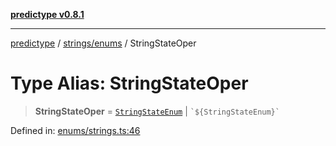 [**predictype v0.8.1**](../../../README.md)

***

[predictype](../../../modules.md) / [strings/enums](../README.md) / StringStateOper

# Type Alias: StringStateOper

> **StringStateOper** = [`StringStateEnum`](../enumerations/StringStateEnum.md) \| `` `${StringStateEnum}` ``

Defined in: [enums/strings.ts:46](https://github.com/maduhaime/predictype/blob/2310adbaccb6fbc00cdab8e345e79bd5b09e40f5/src/enums/strings.ts#L46)
